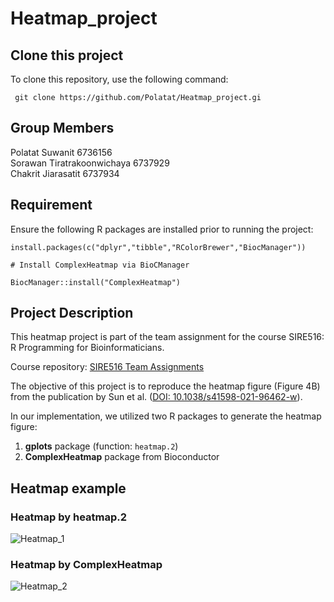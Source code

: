 # Heatmap_project


## Clone this project 
To clone this repository, use the following command:
```
 git clone https://github.com/Polatat/Heatmap_project.gi
```

## Group Members 

Polatat Suwanit 6736156 <br>
Sorawan Tiratrakoonwichaya 6737929  <br>
Chakrit Jiarasatit 6737934


## Requirement 
Ensure the following R packages are installed prior to running the project:

```
install.packages(c("dplyr","tibble","RColorBrewer","BiocManager"))

# Install ComplexHeatmap via BioCManager

BiocManager::install("ComplexHeatmap")
```

## Project Description

This heatmap project is part of the team assignment for the course SIRE516: R Programming for Bioinformaticians.

Course repository: [SIRE516 Team Assignments](https://github.com/si-medbif/SIRE516/tree/main/Team_Assignments/Heatmap)

The objective of this project is to reproduce the heatmap figure (Figure 4B) from the publication by Sun et al. ([DOI: 10.1038/s41598-021-96462-w](https://doi.org/10.1038/s41598-021-96462-w)).

In our implementation, we utilized two R packages to generate the heatmap figure:

1. **gplots** package (function: `heatmap.2`)
2. **ComplexHeatmap** package from Bioconductor


## Heatmap example

### Heatmap by heatmap.2
![Heatmap_1](https://github.com/user-attachments/assets/6f11cd78-6749-43f8-ac14-86f64878dd99)

### Heatmap by ComplexHeatmap

![Heatmap_2](https://github.com/user-attachments/assets/86bb0b10-98ce-43f0-aef2-defaa3fff40a)




